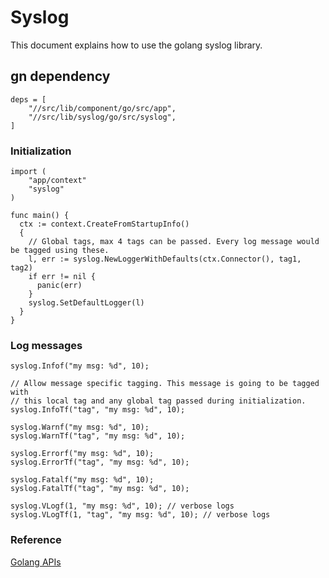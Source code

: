 # Syslog

This document explains how to use the golang syslog library.


## gn dependency

```
deps = [
    "//src/lib/component/go/src/app",
    "//src/lib/syslog/go/src/syslog",
]
```

### Initialization

```golang
import (
    "app/context"
    "syslog"
)

func main() {
  ctx := context.CreateFromStartupInfo()
  {
    // Global tags, max 4 tags can be passed. Every log message would be tagged using these.
    l, err := syslog.NewLoggerWithDefaults(ctx.Connector(), tag1, tag2)
    if err != nil {
      panic(err)
    }
    syslog.SetDefaultLogger(l)
  }
}
```

### Log messages

```golang
syslog.Infof("my msg: %d", 10);

// Allow message specific tagging. This message is going to be tagged with
// this local tag and any global tag passed during initialization.
syslog.InfoTf("tag", "my msg: %d", 10);

syslog.Warnf("my msg: %d", 10);
syslog.WarnTf("tag", "my msg: %d", 10);

syslog.Errorf("my msg: %d", 10);
syslog.ErrorTf("tag", "my msg: %d", 10);

syslog.Fatalf("my msg: %d", 10);
syslog.FatalTf("tag", "my msg: %d", 10);

syslog.VLogf(1, "my msg: %d", 10); // verbose logs
syslog.VLogTf(1, "tag", "my msg: %d", 10); // verbose logs
```

### Reference
[Golang APIs](/src/lib/syslog/go/src/syslog/logger.go)
